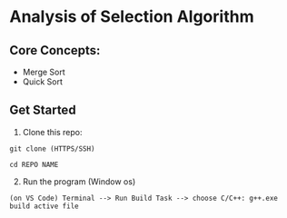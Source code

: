 # **Analysis of Selection Algorithm**


## **Core Concepts:**

- Merge Sort
- Quick Sort

## **Get Started**
1. Clone this repo:
```
git clone (HTTPS/SSH)

cd REPO NAME
```
2. Run the program (Window os)
```
(on VS Code) Terminal --> Run Build Task --> choose C/C++: g++.exe build active file
```
